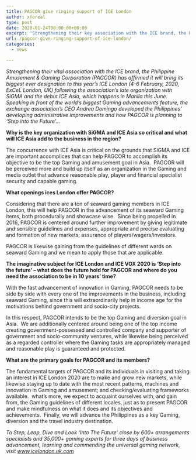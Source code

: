 ```yaml
---
title: PAGCOR give ringing support of ICE London
author: xforeal 
type: post
date: 2020-01-24T00:00:00+00:00
excerpt: 'Strengthening their key association with the ICE brand, the Philippine Amusement &amp;amp; Gaming Corporation (PAGCOR) has affirmed it will bring its biggest ever designation to this year&amp;rsquo;s ICE London (4-6 February, 2020, ExCeL London, UK) following the association&amp;rsquo;s ongoing organization with SiGMA and the debut ICE Asia, which happens in Manila this June '
url: /pagcor-give-ringing-support-of-ice-london/
categories:
  - news

---
```

_Strengthening their vital association with the ICE brand, the Philippine Amusement & Gaming Corporation (PAGCOR) has affirmed it will bring its biggest ever designation to this year&rsquo;s ICE London (4-6 February, 2020, ExCeL London, UK) following the association&rsquo;s late organization with SiGMA and the debut ICE Asia, which happens in Manila this June.&nbsp; Speaking in front of the world&rsquo;s biggest Gaming advancements feature, the exchange association&rsquo;s CEO Andrea Domingo developed the Philippines&rsquo; developing administrative improvements and how PAGCOR is planning to &lsquo;Step into the Future&rsquo;&hellip;_

**Why is the key organization with SiGMA and ICE Asia so critical and what will ICE Asia add to the business in the region?**

The concurrence with ICE Asia is critical on the grounds that SiGMA and ICE are important accomplices that can help PAGCOR to accomplish its objective to be the top Gaming and amusement goal in Asia.&nbsp; PAGCOR will be perceived more and build up itself as an organization in the Gaming and media outlet that advance reasonable play, player and financial specialist security and capable gaming.

**What openings ices London offer PAGCOR?**

Considering that there are a ton of seaward gaming members in ICE London, this will help PAGCOR in the advancement of its seaward Gaming items, both procedurally and showcase wise.&nbsp; Since being propelled in 2016, PAGCOR is centered around further improvement by giving legitimate and sensible guidelines and expenses, appropriate and precise evaluating and formation of new markets; assurance of players/wagers/investors.

PAGCOR is likewise gaining from the guidelines of different wards on seaward Gaming and we mean to apply those that are applicable.

**The imaginative subject for ICE London and ICE VOX 2020 is &lsquo;Step into the future&rsquo; &ndash; what does the future hold for PAGCOR and where do you need the association to be in 10 years&rsquo; time?**

With the fast advancement of innovation in Gaming, PAGCOR needs to be side by side with every one of the improvements in the business, including seaward Gaming, since this will extraordinarily help in income age for the motivations behind government and socio-city projects.

In this respect, PAGCOR intends to be the top Gaming and diversion goal in Asia.&nbsp; We are additionally centered around being one of the top income creating government-possessed and controlled company and supporter of government and socio-community ventures, while likewise being perceived as a regarded controller where the Gaming tasks are appropriately managed and reasonable play is guaranteed and protected.

**What are the primary goals for PAGCOR and its members?**

The fundamental targets of PAGCOR and its individuals in visiting and taking an interest in ICE London 2020 are to make and grow new markets, while likewise staying up to date with the most recent patterns, machines and innovation in Gaming and amusement; and checking/evaluating frameworks available.&nbsp; what&#8217;s more, we expect to acquaint ourselves with, and gain from, the Gaming guidelines of different locales, just as to present PAGCOR and make mindfulness on what it does and its objectives and achievements.&nbsp; Finally, we will advance the Philippines as a key Gaming, diversion and the travel industry destination.

_To Step, Leap, Dive and Look &#8216;Into The Future&#8217; close by 600+ arrangements specialists and 35,000+ gaming experts for three days of business advancement, learning and commending the universal gaming network, visit_ _www.icelondon.uk.com_